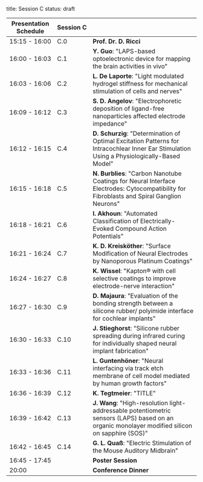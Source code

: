 title: Session C
status: draft



|Presentation Schedule|**Session&nbsp;C**||
|---|---|---|
|15:15 - 16:00| C.0 |**Prof. Dr. D. Ricci**|
|16:00 - 16:03 | C.1 |**Y. Guo**: "LAPS-based optoelectronic device for mapping the brain activities in vivo"|
|16:03 - 16:06 | C.2 |**L. De Laporte**: "Light modulated hydrogel stiffness for mechanical stimulation of cells and nerves"|
|16:09 - 16:12 | C.3 |**S. D. Angelov**: "Electrophoretic deposition of ligand-free nanoparticles affected electrode impedance"|
|16:12 - 16:15 | C.4 |**D. Schurzig**: "Determination of Optimal Excitation Patterns for Intracochlear Inner Ear Stimulation Using a Physiologically-Based Model"|
|16:15 - 16:18 | C.5 |**N. Burblies**: "Carbon Nanotube Coatings for Neural Interface Electrodes: Cytocompatibility for Fibroblasts and Spiral Ganglion Neurons"|
|16:18 - 16:21 | C.6 |**I. Akhoun**: "Automated Classification of Electrically-Evoked Compound Action Potentials"|
|16:21 - 16:24 | C.7 |**K. D. Kreisköther**: "Surface Modification of Neural Electrodes by Nanoporous Platinum Coatings"|
|16:24 - 16:27 | C.8 |**K. Wissel**: "Kapton® with cell selective coatings to improve electrode-nerve interaction"|
|16:27 - 16:30 | C.9 |**D. Majaura**: "Evaluation of the bonding strength between a silicone rubber/ polyimide interface for cochlear implants"|
|16:30 - 16:33 | C.10 |**J. Stieghorst**: "Silicone rubber spreading during infrared curing for individually shaped neural implant fabrication"|
|16:33 - 16:36 | C.11 |**L. Guntenhöner**: "Neural interfacing via track etch membrane of cell model mediated by human growth factors"|
|16:36 - 16:39 | C.12 |**K. Tegtmeier**: "TITLE"|
|16:39 - 16:42 | C.13 |**J. Wang**: "High-resolution light-addressable potentiometric sensors (LAPS) based on an organic monolayer modified silicon on sapphire (SOS)"|
|16:42 - 16:45 | C.14 |**G. L. Quaß**: "Electric Stimulation of the Mouse Auditory Midbrain"|
|16:45 - 17:45 |      |**Poster Session**|
|        20:00 |      |**Conference Dinner**|

